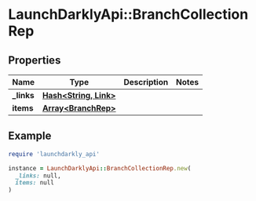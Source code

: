 # LaunchDarklyApi::BranchCollectionRep

## Properties

| Name | Type | Description | Notes |
| ---- | ---- | ----------- | ----- |
| **_links** | [**Hash&lt;String, Link&gt;**](Link.md) |  |  |
| **items** | [**Array&lt;BranchRep&gt;**](BranchRep.md) |  |  |

## Example

```ruby
require 'launchdarkly_api'

instance = LaunchDarklyApi::BranchCollectionRep.new(
  _links: null,
  items: null
)
```

